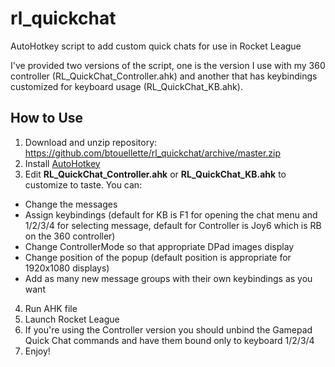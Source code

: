 # rl_quickchat
AutoHotkey script to add custom quick chats for use in Rocket League

I've provided two versions of the script, one is the version I use with my 360 controller (RL_QuickChat_Controller.ahk) and another that has keybindings customized for keyboard usage (RL_QuickChat_KB.ahk).

How to Use
------
1. Download and unzip repository: https://github.com/btouellette/rl_quickchat/archive/master.zip
2. Install [AutoHotkey](https://autohotkey.com/ "AutoHotkey")
3. Edit **RL_QuickChat_Controller.ahk** or **RL_QuickChat_KB.ahk** to customize to taste. You can:
  * Change the messages
  * Assign keybindings (default for KB is F1 for opening the chat menu and 1/2/3/4 for selecting message, default for Controller is Joy6 which is RB on the 360 controller)
  * Change ControllerMode so that appropriate DPad images display
  * Change position of the popup (default position is appropriate for 1920x1080 displays)
  * Add as many new message groups with their own keybindings as you want
4. Run AHK file
5. Launch Rocket League
6. If you're using the Controller version you should unbind the Gamepad Quick Chat commands and have them bound only to keyboard 1/2/3/4
7. Enjoy!
